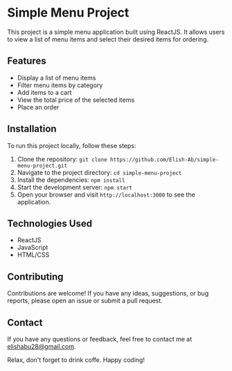 # Simple Menu Project

This project is a simple menu application built using ReactJS. It allows users to view a list of menu items and select their desired items for ordering.

## Features

- Display a list of menu items
- Filter menu items by category
- Add items to a cart
- View the total price of the selected items
- Place an order

## Installation

To run this project locally, follow these steps:

1. Clone the repository: `git clone https://github.com/Elish-Ab/simple-menu-project.git`
2. Navigate to the project directory: `cd simple-menu-project`
3. Install the dependencies: `npm install`
4. Start the development server: `npm start`
5. Open your browser and visit `http://localhost:3000` to see the application.

## Technologies Used

- ReactJS
- JavaScript
- HTML/CSS

## Contributing

Contributions are welcome! If you have any ideas, suggestions, or bug reports, please open an issue or submit a pull request.

## Contact

If you have any questions or feedback, feel free to contact me at elishabu28@gmail.com.

Relax, don't forget to drink coffe.
Happy coding!

